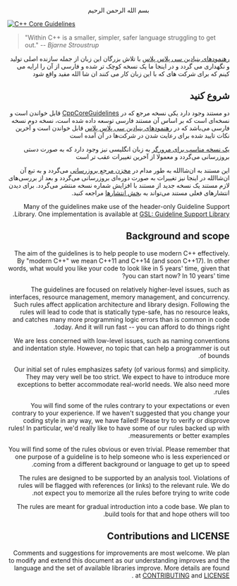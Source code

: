 <p align="center">
بسم الله الرحمن الرحیم



[![C++ Core Guidelines](cpp_core_guidelines_logo_text.png)](http://isocpp.github.io/CppCoreGuidelines/CppCoreGuidelines)

>"Within C++ is a smaller, simpler, safer language struggling to get out."
>-- <cite>Bjarne Stroustrup</cite>

<div dir="rtl">

[رهنمودهای بنیادین سی پلاس پلاس](CppCoreGuidelines-Persian.md) با تلاش بزرگان این زبان از جمله سازنده اصلی تولید و نگهداری می گردد و در اینجا ما یک نسخه کوچک تر شده و فارسی از آن را ارایه می کینم که برای شرکت های که با این زبان کار می کنند ان شا الله مفید واقع شود

## شروع کنید

دو مستند وجود دارد یکی نسخه مرجع که در [CppCoreGuidelines](CppCoreGuidelines.md) قابل خواندن است و نسخه‌ای است که بر اساس آن مستند فارسی توسعه داده شده است، نسخه دوم نسخه فارسی می‌باشد که در [رهنمود‌های بنیادین سی پلاس پلاس](CppCoreGuidelines-Persian.md)  قابل خواندن است و آخرین نکات تایید شده برای رعایت شدن در شرکت‌ها در آن آمده است

[یک نسخه مناسب برای مرورگر](http://isocpp.github.io/CppCoreGuidelines/CppCoreGuidelines) به زبان انگلیسی نیز وجود دارد که به صورت دستی بروزرسانی می‌گردد و معمولا از آخرین تغییرات عقب تر است

این مستند به ان‌شا‌الله به طور مدام در [مخزن مرجع بروزرسانی](https://github.com/isocpp/CppCoreGuidelines) می‌گردد و به تبع آن ان‌شا‌الله در اینجا نیز تغییرات به صورت دوره‌ای بروزرسانی می‌گردد و بعد از بررسی‌های لازم مستند یک نسخه جدید از مستند با افزایش شماره نسخه منتشر می‌گردد. برای دیدن انتشار‌های فعلی مستند می‌تواند به [بخش انتشار‌ها](https://github.com/BSVN/CppCoreGuidelines/releases) مراجعه کنید.

Many of the guidelines make use of the header-only Guideline Support Library. One implementation is available at [GSL: Guideline Support Library](https://github.com/Microsoft/GSL).

## Background and scope

The aim of the guidelines is to help people to use modern C++ effectively. By "modern C++" we mean C++11 and C++14 (and soon C++17). In other
words, what would you like your code to look like in 5 years' time, given that you can start now? In 10 years' time?

The guidelines are focused on relatively higher-level issues, such as interfaces, resource management, memory management, and concurrency. Such
rules affect application architecture and library design. Following the rules will lead to code that is statically type-safe, has no resource
leaks, and catches many more programming logic errors than is common in code today. And it will run fast -- you can afford to do things right.

We are less concerned with low-level issues, such as naming conventions and indentation style. However, no topic that can help a programmer is
out of bounds.

Our initial set of rules emphasizes safety (of various forms) and simplicity. They may very well be too strict. We expect to have to introduce
more exceptions to better accommodate real-world needs. We also need more rules.

You will find some of the rules contrary to your expectations or even contrary to your experience. If we haven't suggested that you change your
coding style in any way, we have failed! Please try to verify or disprove rules! In particular, we'd really like to have some of our rules
backed up with measurements or better examples.

You will find some of the rules obvious or even trivial. Please remember that one purpose of a guideline is to help someone who is less
experienced or coming from a different background or language to get up to speed.

The rules are designed to be supported by an analysis tool. Violations of rules will be flagged with references (or links) to the relevant rule.
We do not expect you to memorize all the rules before trying to write code.

The rules are meant for gradual introduction into a code base. We plan to build tools for that and hope others will too.

## Contributions and LICENSE

Comments and suggestions for improvements are most welcome. We plan to modify and extend this document as our understanding improves and the
language and the set of available libraries improve. More details are found at [CONTRIBUTING](./CONTRIBUTING.md) and [LICENSE](./LICENSE) .
